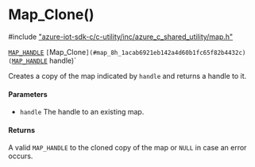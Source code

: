 # Map_Clone()

\#include ["azure-iot-sdk-c/c-utility/inc/azure_c_shared_utility/map.h"](../iot-c-ref-map-h.md)  

[`MAP_HANDLE`](#map_8h_1aaa6ea96fbf2e858b6b2cfe4c7fe31a46) `[`Map_Clone`](#map_8h_1acab6921eb142a4d60b1fc65f82b4432c)(`[`MAP_HANDLE`](#map_8h_1aaa6ea96fbf2e858b6b2cfe4c7fe31a46) handle)`

Creates a copy of the map indicated by `handle` and returns a handle to it.

#### Parameters
* `handle` The handle to an existing map.

#### Returns
A valid `MAP_HANDLE` to the cloned copy of the map or `NULL` in case an error occurs.


